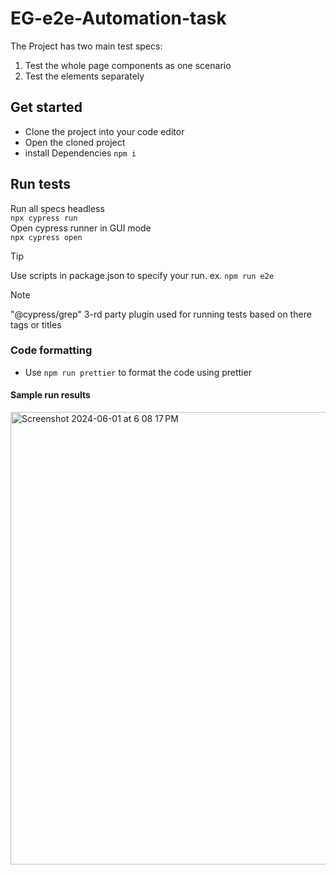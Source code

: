 # EG-e2e-Automation-task

The Project has two main test specs:

1. Test the whole page components as one scenario
2. Test the elements separately

## Get started

-   Clone the project into your code editor
-   Open the cloned project
-   install Dependencies
    `npm i`

## Run tests

Run all specs headless  
`npx cypress run`  
Open cypress runner in GUI mode  
`npx cypress open`

> [!TIP]
> Use scripts in package.json to specify your run.
> ex. `npm run e2e`

> [!NOTE]
> "@cypress/grep" 3-rd party plugin used for running tests based on there tags or titles

### Code formatting

-   Use `npm run prettier` to format the code using prettier

#### Sample run results

<img width="724" alt="Screenshot 2024-06-01 at 6 08 17 PM" src="https://github.com/aosama94/EG-e2e-Automation-task/assets/104394313/d5811956-3f1f-4e46-b953-9b8c28fed83a">
